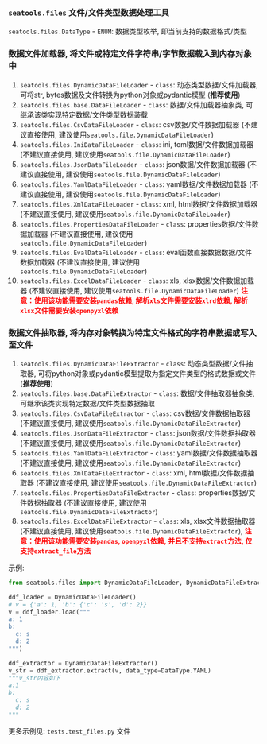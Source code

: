 ### `seatools.files` 文件/文件类型数据处理工具
`seatools.files.DataType` - `ENUM`: 数据类型枚举, 即当前支持的数据格式/类型
### 数据文件加载器, 将文件或特定文件字符串/字节数据载入到内存对象中
1. `seatools.files.DynamicDataFileLoader` - `class`: 动态类型数据/文件加载器, 可将str, bytes数据及文件转换为python对象或pydantic模型 (**推荐使用**)
2. `seatools.files.base.DataFileLoader` - `class`: 数据/文件加载器抽象类, 可继承该类实现特定数据/文件类型数据装载
3. `seatools.files.CsvDataFileLoader` - `class`: csv数据/文件数据加载器 (不建议直接使用, 建议使用`seatools.file.DynamicDataFileLoader`)
4. `seatools.files.IniDataFileLoader` - `class`: ini, toml数据/文件数据加载器 (不建议直接使用, 建议使用`seatools.file.DynamicDataFileLoader`)
5. `seatools.files.JsonDataFileLoader` - `class`: json数据/文件数据加载器 (不建议直接使用, 建议使用`seatools.file.DynamicDataFileLoader`)
6. `seatools.files.YamlDataFileLoader` - `class`: yaml数据/文件数据加载器 (不建议直接使用, 建议使用`seatools.file.DynamicDataFileLoader`)
7. `seatools.files.XmlDataFileLoader` - `class`: xml, html数据/文件数据加载器 (不建议直接使用, 建议使用`seatools.file.DynamicDataFileLoader`)
8. `seatools.files.PropertiesDataFileLoader` - `class`: properties数据/文件数据加载器 (不建议直接使用, 建议使用`seatools.file.DynamicDataFileLoader`)
9. `seatools.files.EvalDataFileLoader` - `class`: eval函数直接数据数据/文件数据加载器 (不建议直接使用, 建议使用`seatools.file.DynamicDataFileLoader`)
10. `seatools.files.ExcelDataFileLoader` - `class`: xls, xlsx数据/文件数据加载器 (不建议直接使用, 建议使用`seatools.file.DynamicDataFileLoader`) <font style="color: red;">**注意：使用该功能需要安装`pandas`依赖, 解析`xls`文件需要安装`xlrd`依赖, 解析`xlsx`文件需要安装`openpyxl`依赖**</font>

### 数据文件抽取器, 将内存对象转换为特定文件格式的字符串数据或写入至文件
1. `seatools.files.DynamicDataFileExtractor` - `class`: 动态类型数据/文件抽取器, 可将python对象或pydantic模型提取为指定文件类型的格式数据或文件 (**推荐使用**)
2. `seatools.files.base.DataFileExtractor` - `class`: 数据/文件抽取器抽象类, 可继承该类实现特定数据/文件类型数据抽取
3. `seatools.files.CsvDataFileExtractor` - `class`: csv数据/文件数据抽取器 (不建议直接使用, 建议使用`seatools.file.DynamicDataFileExtractor`)
4. `seatools.files.JsonDataFileExtractor` - `class`: json数据/文件数据抽取器 (不建议直接使用, 建议使用`seatools.file.DynamicDataFileExtractor`)
5. `seatools.files.YamlDataFileExtractor` - `class`: yaml数据/文件数据抽取器 (不建议直接使用, 建议使用`seatools.file.DynamicDataFileExtractor`)
6. `seatools.files.XmlDataFileExtractor` - `class`: xml, html数据/文件数据抽取器 (不建议直接使用, 建议使用`seatools.file.DynamicDataFileExtractor`)
7. `seatools.files.PropertiesDataFileExtractor` - `class`: properties数据/文件数据抽取器 (不建议直接使用, 建议使用`seatools.file.DynamicDataFileExtractor`)
8. `seatools.files.ExcelDataFileExtractor` - `class`: xls, xlsx文件数据抽取器 (不建议直接使用, 建议使用`seatools.file.DynamicDataFileExtractor`), <font style="color: red;">**注意：使用该功能需要安装`pandas`, `openpyxl`依赖, 并且不支持`extract`方法, 仅支持`extract_file`方法**</font>

示例:

```python
from seatools.files import DynamicDataFileLoader, DynamicDataFileExtractor, DataType

ddf_loader = DynamicDataFileLoader()
# v = {'a': 1, 'b': {'c': 's', 'd': 2}}
v = ddf_loader.load("""
a: 1
b:
  c: s
  d: 2
""")

ddf_extractor = DynamicDataFileExtractor()
v_str = ddf_extractor.extract(v, data_type=DataType.YAML)
"""v_str内容如下
a:1
b:
  c: s
  d: 2
"""
```
更多示例见: `tests.test_files.py` 文件
